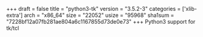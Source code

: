 +++
draft = false
title = "python3-tk"
version = "3.5.2-3"
categories = ['xlib-extra']
arch = "x86_64"
size = "22052"
usize = "95968"
sha1sum = "7228bf12a07fb281ae804a6c1167855d73de0e73"
+++
Python3 support for tk/tcl